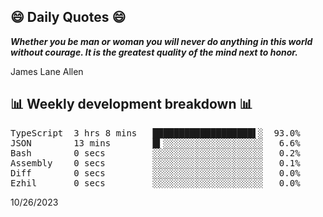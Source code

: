 ## 😄 Daily Quotes 😄

_**Whether you be man or woman you will never do anything in this world without courage. It is the greatest quality of the mind next to honor.**_

James Lane Allen



## 📊 Weekly development breakdown 📊

<pre>TypeScript  3 hrs 8 mins   ███████████████████▌░  93.0%
JSON        13 mins        █▍░░░░░░░░░░░░░░░░░░░   6.6%
Bash        0 secs         ░░░░░░░░░░░░░░░░░░░░░   0.2%
Assembly    0 secs         ░░░░░░░░░░░░░░░░░░░░░   0.1%
Diff        0 secs         ░░░░░░░░░░░░░░░░░░░░░   0.0%
Ezhil       0 secs         ░░░░░░░░░░░░░░░░░░░░░   0.0%</pre>

10/26/2023